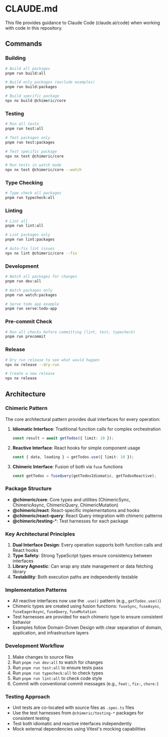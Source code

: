 # CLAUDE.md

This file provides guidance to Claude Code (claude.ai/code) when working with code in this repository.

## Commands

### Building
```bash
# Build all packages
pnpm run build:all

# Build only packages (exclude examples)
pnpm run build:packages

# Build specific package
npx nx build @chimeric/core
```

### Testing
```bash
# Run all tests
pnpm run test:all

# Test packages only
pnpm run test:packages

# Test specific package
npx nx test @chimeric/core

# Run tests in watch mode
npx nx test @chimeric/core --watch
```

### Type Checking
```bash
# Type check all packages
pnpm run typecheck:all
```

### Linting
```bash
# Lint all
pnpm run lint:all

# Lint packages only
pnpm run lint:packages

# Auto-fix lint issues
npx nx lint @chimeric/core --fix
```

### Development
```bash
# Watch all packages for changes
pnpm run dev:all

# Watch packages only
pnpm run watch:packages

# Serve todo app example
pnpm run serve:todo-app
```

### Pre-commit Check
```bash
# Run all checks before committing (lint, test, typecheck)
pnpm run precommit
```

### Release
```bash
# Dry run release to see what would happen
npx nx release --dry-run

# Create a new release
npx nx release
```

## Architecture

### Chimeric Pattern
The core architectural pattern provides dual interfaces for every operation:

1. **Idiomatic Interface**: Traditional function calls for complex orchestration
   ```typescript
   const result = await getTodos({ limit: 10 });
   ```

2. **Reactive Interface**: React hooks for simple component usage
   ```typescript
   const { data, loading } = getTodos.use({ limit: 10 });
   ```

3. **Chimeric Interface**: Fusion of both via `fuse` functions
   ```typescript
   const getTodos = fuseQuery(getTodosIdiomatic, getTodosReactive);
   ```

### Package Structure
- **@chimeric/core**: Core types and utilities (ChimericSync, ChimericAsync, ChimericQuery, ChimericMutation)
- **@chimeric/react**: React-specific implementations and hooks
- **@chimeric/react-query**: React Query integration with chimeric patterns
- **@chimeric/testing-***: Test harnesses for each package

### Key Architectural Principles
1. **Dual Interface Design**: Every operation supports both function calls and React hooks
2. **Type Safety**: Strong TypeScript types ensure consistency between interfaces
3. **Library Agnostic**: Can wrap any state management or data fetching library
4. **Testability**: Both execution paths are independently testable

### Implementation Patterns
- All reactive interfaces now use the `.use()` pattern (e.g., `getTodos.use()`)
- Chimeric types are created using fusion functions: `fuseSync`, `fuseAsync`, `fuseEagerAsync`, `fuseQuery`, `fuseMutation`
- Test harnesses are provided for each chimeric type to ensure consistent behavior
- Examples follow Domain-Driven Design with clear separation of domain, application, and infrastructure layers

### Development Workflow
1. Make changes to source files
2. Run `pnpm run dev:all` to watch for changes
3. Run `pnpm run test:all` to ensure tests pass
4. Run `pnpm run typecheck:all` to check types
5. Run `pnpm run lint:all` to check code style
6. Commit with conventional commit messages (e.g., `feat:`, `fix:`, `chore:`)

### Testing Approach
- Unit tests are co-located with source files as `.spec.ts` files
- Use the test harnesses from `@chimeric/testing-*` packages for consistent testing
- Test both idiomatic and reactive interfaces independently
- Mock external dependencies using Vitest's mocking capabilities